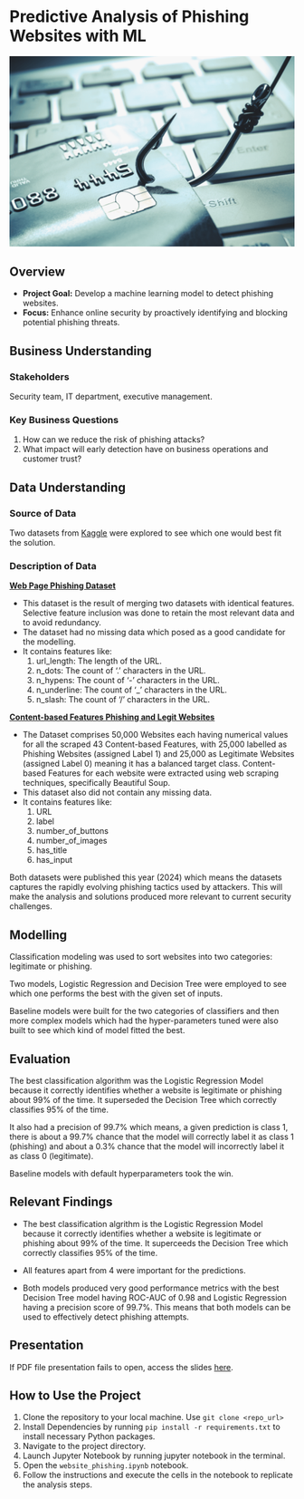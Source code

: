 # Predictive Analysis of Phishing Websites with ML
![alt text](Images/phishing_IPV-blog-1536x1024.png)

## Overview
- **Project Goal:** Develop a machine learning model to detect phishing websites.
- **Focus:** Enhance online security by proactively identifying and blocking potential phishing threats.

## Business Understanding
### Stakeholders
Security team, IT department, executive management.

### Key Business Questions
1. How can we reduce the risk of phishing attacks?
2. What impact will early detection have on business operations and customer trust?

## Data Understanding
### Source of Data
Two datasets from [Kaggle](https://www.kaggle.com/) were explored to see which one would best fit the solution.

### Description of Data
[<u>**Web Page Phishing Dataset**</u>](https://www.kaggle.com/datasets/danielfernandon/web-page-phishing-dataset)
- This dataset is the result of merging two datasets with identical features. Selective feature inclusion was done to retain the most relevant data and to avoid redundancy.
- The dataset had no missing data which posed as a good candidate for the modelling.
- It contains features like:
   1. url_length: The length of the URL.
   2. n_dots: The count of ‘.’ characters in the URL.
   3. n_hypens: The count of ‘-’ characters in the URL.
   4. n_underline: The count of ‘_’ characters in the URL.
   5. n_slash: The count of ‘/’ characters in the URL.

[<u>**Content-based Features Phishing and Legit Websites**</u>](https://www.kaggle.com/datasets/yuvistrange/content-based-features-phishing-and-legit-websites)
- The Dataset comprises 50,000 Websites each having numerical values for all the scraped 43 Content-based Features, with 25,000 labelled as Phishing Websites (assigned Label 1) and 25,000 as Legitimate Websites (assigned Label 0) meaning it has a balanced target class. Content-based Features for each website were extracted using web scraping techniques, specifically Beautiful Soup.
- This dataset also did not contain any missing data.
- It contains features like:
  1. URL
  2. label
  3. number_of_buttons
  4. number_of_images 
  5. has_title
  6. has_input

Both datasets were published this year (2024) which means the datasets captures the rapidly evolving phishing tactics used by attackers. This will make the analysis and solutions produced more relevant to current security challenges.

## Modelling
Classification modeling was used to sort websites into two categories: legitimate or phishing.

Two models, Logistic Regression and Decision Tree were employed to see which one performs the best with the given set of inputs.

Baseline models were built for the two categories of classifiers and then more complex models which had the hyper-parameters tuned were also built to see which kind of model fitted the best.

## Evaluation
The best classification algorithm was the Logistic Regression Model because it correctly identifies whether a website is legitimate or phishing about 99% of the time. It superseded the Decision Tree which correctly classifies 95% of the time.

It also had a precision of 99.7% which means, a given prediction is class 1, there is about a 99.7% chance that the model will correctly label it as class 1 (phishing) and about a 0.3% chance that the model will incorrectly label it as class 0 (legitimate).

Baseline models with default hyperparameters took the win. 


## Relevant Findings
- The best classification algrithm is the Logistic Regression Model because it correctly identifies whether a website is legitimate or phishing about 99% of the time. It superceeds the Decision Tree which correctly classifies 95% of the time.

- All features apart from 4 were important for the predictions.

- Both models produced very good performance metrics with the best Decision Tree model having ROC-AUC of 0.98 and Logistic Regression having a precision score of 99.7%. This means that both models can be used to effectively detect phishing attempts.

## Presentation
If PDF file presentation fails to open, access the slides [here](https://www.canva.com/design/DAGPb-WOw48/LFHBtHqwMTwS_e1dTioPLA/edit?utm_content=DAGPb-WOw48&utm_campaign=designshare&utm_medium=link2&utm_source=sharebutton).

## How to Use the Project
1. Clone the repository to your local machine. Use `git clone <repo_url>`
2. Install Dependencies by running `pip install -r requirements.txt` to install necessary Python packages.
3. Navigate to the project directory.
4. Launch Jupyter Notebook by running jupyter notebook in the terminal.
5. Open the `website_phishing.ipynb` notebook.
6. Follow the instructions and execute the cells in the notebook to replicate the analysis steps.